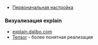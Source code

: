 - [Первоначальная настройка](https://pgconfigurator.cybertec.at/)

### Визуализация explain

- [explain.dalibo.com](https://explain.dalibo.com/)
- [Tensor](https://explain.tensor.ru/) - более понятная реализация
